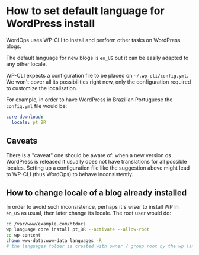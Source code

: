 # How to set default language for WordPress install

WordOps uses WP-CLI to install and perform other tasks on WordPress blogs.

The default language for new blogs is `en_US` but it can be easily adapted to any other locale.

WP-CLI expects a configuration file to be placed on `~/.wp-cli/config.yml`. We won't cover all its possibilities right now, only the configuration required to customize the localisation.

For example, in order to have WordPress in Brazilian Portuguese the `config.yml` file would be:

```yaml
core download:
  locale: pt_BR
```

## Caveats

There is a "caveat" one should be aware of: when a new version os WordPress is released it usually does not have translations for all possible locales. Setting up a configuration file like the suggestion above might lead to WP-CLI (thus WordOps) to behave inconsistently.

## How to change locale of a blog already installed

In order to avoid such inconsistence, perhaps it's wiser to install WP in `en_US` as usual, then later change its locale. The root user would do:

```bash
cd /var/www/example.com/htdocs
wp language core install pt_BR --activate --allow-root
cd wp-content
chown www-data:www-data languages -R
# the languages folder is created with owner / group root by the wp language call, this allows update of translations from the dashboard updates page
```
